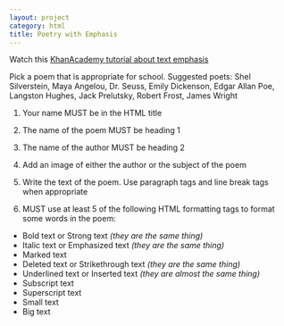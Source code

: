 ```yaml
---
layout: project
category: html
title: Poetry with Emphasis
---
```


Watch this [KhanAcademy tutorial about text emphasis](https://www.khanacademy.org/computing/hour-of-code/hour-of-html/pt/html-text-emphasis)

Pick a poem that is appropriate for school. Suggested poets: Shel Silverstein, Maya Angelou, Dr. Seuss, Emily Dickenson, Edgar Allan Poe, Langston Hughes, Jack Prelutsky, Robert Frost, James Wright

1) Your name MUST be in the HTML title

2) The name of the poem MUST be heading 1

3) The name of the author MUST be heading 2

4) Add an image of either the author or the subject of the poem

5) Write the text of the poem. Use paragraph tags and line break tags when appropriate

6) MUST use at least 5 of the following HTML formatting tags to format some words in the poem:

  - Bold text or Strong text *(they are the same thing)*
  - Italic text or Emphasized text *(they are the same thing)*
  - Marked text
  - Deleted text or Strikethrough text *(they are the same thing)*
  - Underlined text or Inserted text *(they are almost the same thing)*
  - Subscript text
  - Superscript text
  - Small text
  - Big text
